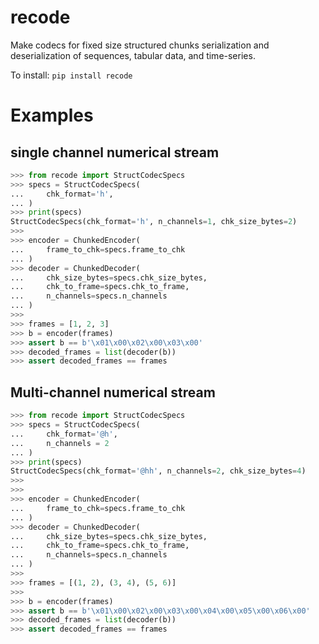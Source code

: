 
# recode
Make codecs for fixed size structured chunks serialization and deserialization of
sequences, tabular data, and time-series.

To install:	```pip install recode```

# Examples

## single channel numerical stream

```python
>>> from recode import StructCodecSpecs
>>> specs = StructCodecSpecs(
...     chk_format='h',
... )
>>> print(specs)
StructCodecSpecs(chk_format='h', n_channels=1, chk_size_bytes=2)
>>>
>>> encoder = ChunkedEncoder(
...     frame_to_chk=specs.frame_to_chk
... )
>>> decoder = ChunkedDecoder(
...     chk_size_bytes=specs.chk_size_bytes,
...     chk_to_frame=specs.chk_to_frame,
...     n_channels=specs.n_channels
... )
>>>
>>> frames = [1, 2, 3]
>>> b = encoder(frames)
>>> assert b == b'\x01\x00\x02\x00\x03\x00'
>>> decoded_frames = list(decoder(b))
>>> assert decoded_frames == frames
```


## Multi-channel numerical stream
```python
>>> from recode import StructCodecSpecs
>>> specs = StructCodecSpecs(
...     chk_format='@h',
...     n_channels = 2
... )
>>> print(specs)
StructCodecSpecs(chk_format='@hh', n_channels=2, chk_size_bytes=4)
>>>
>>>
>>> encoder = ChunkedEncoder(
...     frame_to_chk=specs.frame_to_chk
... )
>>> decoder = ChunkedDecoder(
...     chk_size_bytes=specs.chk_size_bytes,
...     chk_to_frame=specs.chk_to_frame,
...     n_channels=specs.n_channels
... )
>>>
>>> frames = [(1, 2), (3, 4), (5, 6)]
>>>
>>> b = encoder(frames)
>>> assert b == b'\x01\x00\x02\x00\x03\x00\x04\x00\x05\x00\x06\x00'
>>> decoded_frames = list(decoder(b))
>>> assert decoded_frames == frames
```

